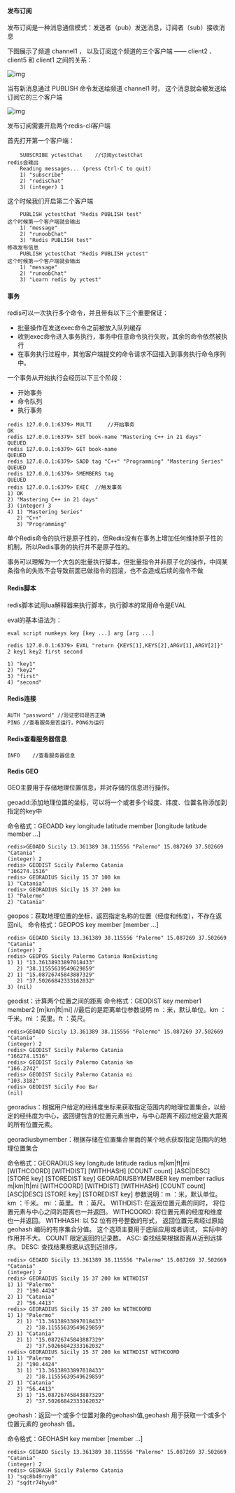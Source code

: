 #### 发布订阅

发布订阅是一种消息通信模式：发送者（pub）发送消息，订阅者（sub）接收消息

下图展示了频道 channel1 ， 以及订阅这个频道的三个客户端 —— client2 、 client5 和 client1 之间的关系：

![img](https://www.runoob.com/wp-content/uploads/2014/11/pubsub1.png)

当有新消息通过 PUBLISH 命令发送给频道 channel1 时， 这个消息就会被发送给订阅它的三个客户端

![img](https://www.runoob.com/wp-content/uploads/2014/11/pubsub2.png)

发布订阅需要开启两个redis-cli客户端

首先打开第一个客户端：

```
	SUBSCRIBE yctestChat	//订阅yctestChat
redis会输出
    Reading messages... (press Ctrl-C to quit)
    1) "subscribe"
    2) "redisChat"
    3) (integer) 1
```

这个时候我们开启第二个客户端

```
	PUBLISH yctestChat "Redis PUBLISH test"
这个时候第一个客户端就会输出
	1) "message"
    2) "runoobChat"
    3) "Redis PUBLISH test"
修改发布信息
	PUBLISH yctestChat "Redis PUBLISH yctest"
这个时候第一个客户端就会输出
    1) "message"
    2) "runoobChat"
    3) "Learn redis by yctest"
```



#### 事务

redis可以一次执行多个命令，并且带有以下三个重要保证：

- 批量操作在发送exec命令之前被放入队列缓存
- 收到exec命令进入事务执行，事务中任意命令执行失败，其余的命令依然被执行
- 在事务执行过程中，其他客户端提交的命令请求不回插入到事务执行命令序列中。

一个事务从开始执行会经历以下三个阶段：

- 开始事务
- 命令队列
- 执行事务

```
redis 127.0.0.1:6379> MULTI		//开始事务
OK
redis 127.0.0.1:6379> SET book-name "Mastering C++ in 21 days"
QUEUED
redis 127.0.0.1:6379> GET book-name
QUEUED
redis 127.0.0.1:6379> SADD tag "C++" "Programming" "Mastering Series"
QUEUED
redis 127.0.0.1:6379> SMEMBERS tag
QUEUED
redis 127.0.0.1:6379> EXEC	//触发事务
1) OK
2) "Mastering C++ in 21 days"
3) (integer) 3
4) 1) "Mastering Series"
   2) "C++"
   3) "Programming"
```

单个Redis命令的执行是原子性的，但Redis没有在事务上增加任何维持原子性的机制，所以Redis事务的执行并不是原子性的。

事务可以理解为一个大包的批量执行脚本，但批量指令并非原子化的操作，中间某条指令的失败不会导致前面已做指令的回滚，也不会造成后续的指令不做



#### Redis脚本

redis脚本试用lua解释器来执行脚本，执行脚本的常用命令是EVAL

eval的基本语法为：

```
eval script numkeys key [key ...] arg [arg ...]
```

```
redis 127.0.0.1:6379> EVAL "return {KEYS[1],KEYS[2],ARGV[1],ARGV[2]}" 2 key1 key2 first second

1) "key1"
2) "key2"
3) "first"
4) "second"
```

#### Redis连接

```
AUTH "password"	//验证密码是否正确
PING //查看服务是否运行，PONG为运行
```

#### Redis查看服务器信息

```
INFO	//查看服务器信息
```

#### Redis GEO

GEO主要用于存储地理位置信息，并对存储的信息进行操作。

geoadd:添加地理位置的坐标，可以将一个或者多个经度、纬度、位置名称添加到指定的key中

命令格式：GEOADD key longitude latitude member [longitude latitude member ...]

```
redis>GEOADD Sicily 13.361389 38.115556 "Palermo" 15.087269 37.502669 "Catania"
(integer) 2
redis> GEODIST Sicily Palermo Catania
"166274.1516"
redis> GEORADIUS Sicily 15 37 100 km
1) "Catania"
redis> GEORADIUS Sicily 15 37 200 km
1) "Palermo"
2) "Catania"
```

geopos：获取地理位置的坐标，返回指定名称的位置（经度和纬度），不存在返回nil。
命令格式：GEOPOS key member [member ...]

```
redis> GEOADD Sicily 13.361389 38.115556 "Palermo" 15.087269 37.502669 "Catania"
(integer) 2
redis> GEOPOS Sicily Palermo Catania NonExisting
1) 1) "13.36138933897018433"
   2) "38.11555639549629859"
2) 1) "15.08726745843887329"
   2) "37.50266842333162032"
3) (nil)
```

geodist：计算两个位置之间的距离
命令格式：GEODIST key member1 member2 [m|km|ft|mi]
//最后的是距离单位参数说明	m ：米，默认单位。km ：千米。mi ：英里。ft ：英尺。

```
redis>GEOADD Sicily 13.361389 38.115556 "Palermo" 15.087269 37.502669 "Catania"
(integer) 2
redis> GEODIST Sicily Palermo Catania
"166274.1516"
redis> GEODIST Sicily Palermo Catania km
"166.2742"
redis> GEODIST Sicily Palermo Catania mi
"103.3182"
redis> GEODIST Sicily Foo Bar
(nil)
```

georadius：根据用户给定的经纬度坐标来获取指定范围内的地理位置集合，以给定的经纬度为中心，返回键包含的位置元素当中，与中心距离不超过给定最大距离的所有位置元素。

georadiusbymember：根据存储在位置集合里面的某个地点获取指定范围内的地理位置集合

命令格式：GEORADIUS key longitude latitude radius m|km|ft|mi [WITHCOORD] [WITHDIST] [WITHHASH] [COUNT count] [ASC|DESC] [STORE key] [STOREDIST key]
GEORADIUSBYMEMBER key member radius m|km|ft|mi [WITHCOORD] [WITHDIST] [WITHHASH] [COUNT count] [ASC|DESC] [STORE key] [STOREDIST key]
参数说明：m ：米，默认单位。
km ：千米。
mi ：英里。
ft ：英尺。
WITHDIST: 在返回位置元素的同时， 将位置元素与中心之间的距离也一并返回。
WITHCOORD: 将位置元素的经度和维度也一并返回。
WITHHASH: 以 52 位有符号整数的形式， 返回位置元素经过原始 geohash 编码的有序集合分值。 这个选项主要用于底层应用或者调试， 实际中的作用并不大。
COUNT 限定返回的记录数。
ASC: 查找结果根据距离从近到远排序。
DESC: 查找结果根据从远到近排序。

```
redis> GEOADD Sicily 13.361389 38.115556 "Palermo" 15.087269 37.502669 "Catania"
(integer) 2
redis> GEORADIUS Sicily 15 37 200 km WITHDIST
1) 1) "Palermo"
   2) "190.4424"
2) 1) "Catania"
   2) "56.4413"
redis> GEORADIUS Sicily 15 37 200 km WITHCOORD
1) 1) "Palermo"
   2) 1) "13.36138933897018433"
      2) "38.11555639549629859"
2) 1) "Catania"
   2) 1) "15.08726745843887329"
      2) "37.50266842333162032"
redis> GEORADIUS Sicily 15 37 200 km WITHDIST WITHCOORD
1) 1) "Palermo"
   2) "190.4424"
   3) 1) "13.36138933897018433"
      2) "38.11555639549629859"
2) 1) "Catania"
   2) "56.4413"
   3) 1) "15.08726745843887329"
      2) "37.50266842333162032"
```

geohash：返回一个或多个位置对象的geohash值,geohash 用于获取一个或多个位置元素的 geohash 值。

命令格式：GEOHASH key member [member ...]

```
redis> GEOADD Sicily 13.361389 38.115556 "Palermo" 15.087269 37.502669 "Catania"
(integer) 2
redis> GEOHASH Sicily Palermo Catania
1) "sqc8b49rny0"
2) "sqdtr74hyu0"
```

